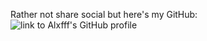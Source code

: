 Rather not share social but here's my GitHub: ![link to Alxfff's GitHub profile](https://github.com/alxfff)

